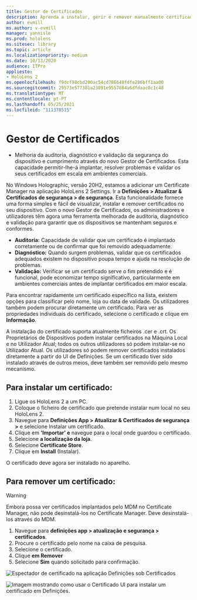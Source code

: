 ```yaml
---
title: Gestor de Certificados
description: Aprenda a instalar, gerir e remover manualmente certificados em dispositivos de realidade mista HoloLens 2.
author: evmill
ms.author: v-evmill
manager: yannisle
ms.prod: hololens
ms.sitesec: library
ms.topic: article
ms.localizationpriority: medium
ms.date: 10/13/2020
audience: ITPro
appliesto:
- HoloLens 2
ms.openlocfilehash: f9dcf98cbd200ac54cd786648fdfe286bff1aa00
ms.sourcegitcommit: 29573e577381a23891e9557884a6dfdaac0c1c48
ms.translationtype: MT
ms.contentlocale: pt-PT
ms.lasthandoff: 05/25/2021
ms.locfileid: "111378515"
---
```

# <a name="certificate-manager"></a>Gestor de Certificados

- Melhoria da auditoria, diagnóstico e validação da segurança do dispositivo e cumprimento através do novo Gestor de Certificados. Esta capacidade permitir-lhe-á implantar, resolver problemas e validar os seus certificados em escala em ambientes comerciais.

No Windows Holographic, versão 20H2, estamos a adicionar um Certificate Manager na aplicação HoloLens 2 Settings. Ir a **Definições > Atualizar & Certificados de segurança > de segurança**. Esta funcionalidade fornece uma forma simples e fácil de visualizar, instalar e remover certificados no seu dispositivo. Com o novo Gestor de Certificados, os administradores e utilizadores têm agora uma ferramenta melhorada de auditoria, diagnóstico e validação para garantir que os dispositivos se mantenham seguros e conformes. 

-   **Auditoria:** Capacidade de validar que um certificado é implantado corretamente ou de confirmar que foi removido adequadamente. 
-   **Diagnóstico:** Quando surgem problemas, validar que os certificados adequados existem no dispositivo poupa tempo e ajuda na resolução de problemas. 
-   **Validação:** Verificar se um certificado serve o fim pretendido e é funcional, pode economizar tempo significativo, particularmente em ambientes comerciais antes de implantar certificados em maior escala.

Para encontrar rapidamente um certificado específico na lista, existem opções para classificar pelo nome, loja ou data de validade. Os utilizadores também podem procurar diretamente um certificado. Para ver as propriedades individuais do certificado, selecione o certificado e clique em **Informação**. 

A instalação do certificado suporta atualmente ficheiros .cer e .crt. Os Proprietários de Dispositivos podem instalar certificados na Máquina Local e no Utilizador Atual;  todos os outros utilizadores só podem instalar-se no Utilizador Atual. Os utilizadores só podem remover certificados instalados diretamente a partir do UI de Definições. Se um certificado tiver sido instalado através de outros meios, deve também ser removido pelo mesmo mecanismo.

## <a name="to-install-a-certificate"></a>Para instalar um certificado: 

1.  Ligue os HoloLens 2 a um PC.
1.  Coloque o ficheiro de certificado que pretende instalar num local no seu HoloLens 2.
1.  Navegue para **Definições App > Atualizar & Certificados de segurança >** e selecione Instalar um certificado.
1.  Clique em **'Importar' e** navegue para o local onde guardou o certificado.
1.  Selecione **a localização da loja**.
1.  Selecione **Certificate Store**.
1.  Clique em **Install** (Instalar).

O certificado deve agora ser instalado no aparelho.

## <a name="to-remove-a-certificate"></a>Para remover um certificado: 
>[!WARNING]
> Embora possa ver certificados implantados pelo MDM no Certificate Manager, não pode desinstalá-los no Certificate Manager. Deve desinstalá-los através do MDM.
1. Navegue para **definições app > atualização e segurança > certificados**.
1. Procure o certificado pelo nome na caixa de pesquisa.
1. Selecione o certificado.
1. Clique **em Remover**
1. Selecione **Sim** quando solicitado para confirmação.



![Espectador de certificado na aplicação Definições sob Certificados](images/certificate-viewer-device.jpg)

![Imagem mostrando como usar o Certificado UI para instalar um certificado em Definições.](images/certificate-device-install.jpg)
